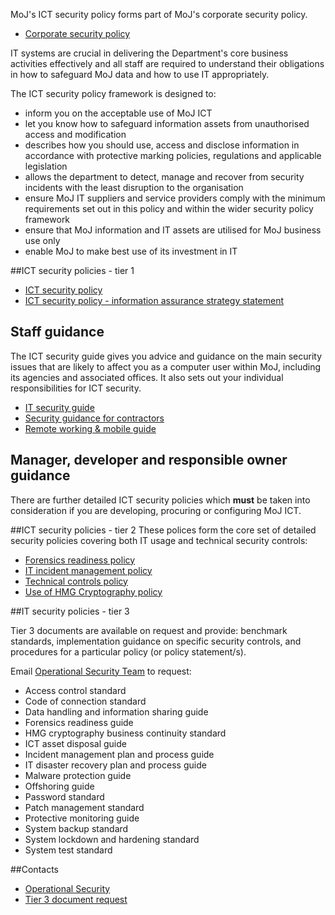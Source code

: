 MoJ's ICT security policy forms part of MoJ's corporate security policy. 

*   [Corporate security policy](/documents/2015/04/security-policies.doc)

IT systems are crucial in delivering the Department's core business activities effectively and all staff are required to understand their obligations in how to safeguard MoJ data and how to use IT appropriately.

 The ICT security policy framework is designed to:

*   inform you on the acceptable use of MoJ ICT
*   let you know how to safeguard information assets from unauthorised access and modification
*   describes how you should use, access and disclose information in accordance with protective marking policies, regulations and applicable legislation
*   allows the department to detect, manage and recover from security incidents with the least disruption to the organisation
*   ensure MoJ IT suppliers and service providers comply with the minimum requirements set out in this policy and within the wider security policy framework
*   ensure that MoJ information and IT assets are utilised for MoJ business use only
*   enable MoJ to make best use of its investment in IT

##ICT security policies - tier 1

*   [ICT security policy](/documents/2015/04/ict-security-policy.pdf)
*   [ICT security policy - information assurance strategy statement](https://intranet.justice.gov.uk/documents/2017/12/ict-security-policy-information-assurance-strategy-statement-nov-2017.pdf)

## Staff guidance

The ICT security guide gives you advice and guidance on the main security issues that are likely to affect you as a computer user within MoJ, including its agencies and associated offices. It also sets out your individual responsibilities for ICT security.

*   [IT security guide](/documents/2015/04/it-security-guidelines.pdf)
*   [Security guidance for contractors](/documents/2015/04/policy-for-contractors-on-data-security-and-it-equipment.doc)
*   [Remote working & mobile guide](https://intranet.justice.gov.uk/documents/2017/12/remote-working-and-mobile-computing-security-guide-november-2017.pdf)

## Manager, developer and responsible owner guidance

There are further detailed ICT security policies which __must__ be taken into consideration if you are developing, procuring or configuring MoJ ICT.

##ICT security policies - tier 2
These polices form the core set of detailed security policies covering both IT usage and technical security controls:

*   [Forensics readiness policy](/documents/2015/04/forensic-readiness-policy.pdf)
*   [IT incident management policy](/documents/2015/04/it-incident-management-policy.pdf)
*   [Technical controls policy](/documents/2015/04/technical-controls-policy.pdf)
*   [Use of HMG Cryptography policy](/documents/2015/04/hmg-cryptography-policy.pdf)

##IT security policies - tier 3

Tier 3 documents are available on request and provide: benchmark standards, implementation guidance on specific security controls, and procedures for a particular policy (or policy statement/s).  

Email [Operational Security Team](mailto:operationalsecurityteam@justice.gsi.gov.uk) to request:

*   Access control standard
*   Code of connection standard
*   Data handling and information sharing guide
*   Forensics readiness guide
*   HMG cryptography business continuity standard
*   ICT asset disposal guide
*   Incident management plan and process guide
*   IT disaster recovery plan and process guide
*   Malware protection guide
*   Offshoring guide
*   Password standard
*   Patch management standard
*   Protective monitoring guide
*   System backup standard
*   System lockdown and hardening standard
*   System test standard

##Contacts
*   [Operational Security](mailto:operationalsecurityteam@justice.gsi.gov.uk)
*   [Tier 3 document request](mailto:OperationalSecurityTeam@justice.gsi.gov.uk)